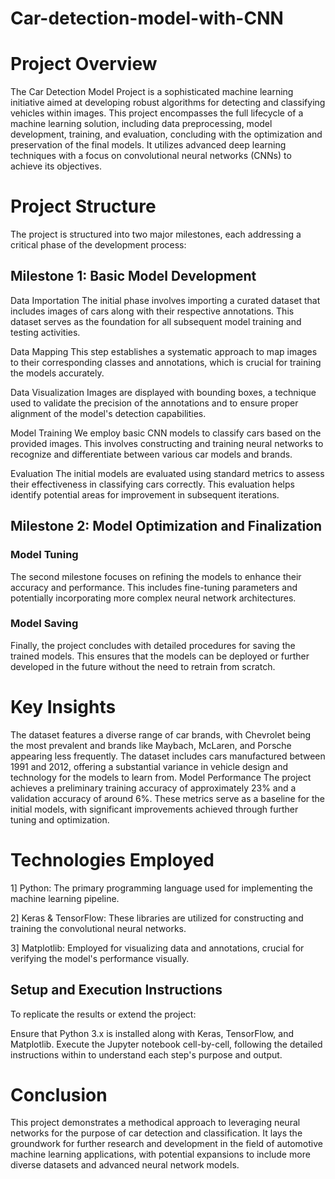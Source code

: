 # Car-detection-model-with-CNN
# Project Overview
The Car Detection Model Project is a sophisticated machine learning initiative aimed at developing robust algorithms for detecting and classifying vehicles within images. This project encompasses the full lifecycle of a machine learning solution, including data preprocessing, model development, training, and evaluation, concluding with the optimization and preservation of the final models. It utilizes advanced deep learning techniques with a focus on convolutional neural networks (CNNs) to achieve its objectives.

# Project Structure
The project is structured into two major milestones, each addressing a critical phase of the development process:

## Milestone 1: Basic Model Development
Data Importation
The initial phase involves importing a curated dataset that includes images of cars along with their respective annotations. This dataset serves as the foundation for all subsequent model training and testing activities.

Data Mapping
This step establishes a systematic approach to map images to their corresponding classes and annotations, which is crucial for training the models accurately.

Data Visualization
Images are displayed with bounding boxes, a technique used to validate the precision of the annotations and to ensure proper alignment of the model's detection capabilities.

Model Training
We employ basic CNN models to classify cars based on the provided images. This involves constructing and training neural networks to recognize and differentiate between various car models and brands.

Evaluation
The initial models are evaluated using standard metrics to assess their effectiveness in classifying cars correctly. This evaluation helps identify potential areas for improvement in subsequent iterations.

## Milestone 2: Model Optimization and Finalization
### Model Tuning
The second milestone focuses on refining the models to enhance their accuracy and performance. This includes fine-tuning parameters and potentially incorporating more complex neural network architectures.

### Model Saving
Finally, the project concludes with detailed procedures for saving the trained models. This ensures that the models can be deployed or further developed in the future without the need to retrain from scratch.

# Key Insights
The dataset features a diverse range of car brands, with Chevrolet being the most prevalent and brands like Maybach, McLaren, and Porsche appearing less frequently.
The dataset includes cars manufactured between 1991 and 2012, offering a substantial variance in vehicle design and technology for the models to learn from.
Model Performance
The project achieves a preliminary training accuracy of approximately 23% and a validation accuracy of around 6%. These metrics serve as a baseline for the initial models, with significant improvements achieved through further tuning and optimization.

# Technologies Employed
1] Python: The primary programming language used for implementing the machine learning pipeline.

2] Keras & TensorFlow: These libraries are utilized for constructing and training the convolutional neural networks.

3] Matplotlib: Employed for visualizing data and annotations, crucial for verifying the model's performance visually.

## Setup and Execution Instructions
To replicate the results or extend the project:

Ensure that Python 3.x is installed along with Keras, TensorFlow, and Matplotlib.
Execute the Jupyter notebook cell-by-cell, following the detailed instructions within to understand each step's purpose and output.
# Conclusion
This project demonstrates a methodical approach to leveraging neural networks for the purpose of car detection and classification. It lays the groundwork for further research and development in the field of automotive machine learning applications, with potential expansions to include more diverse datasets and advanced neural network models.
